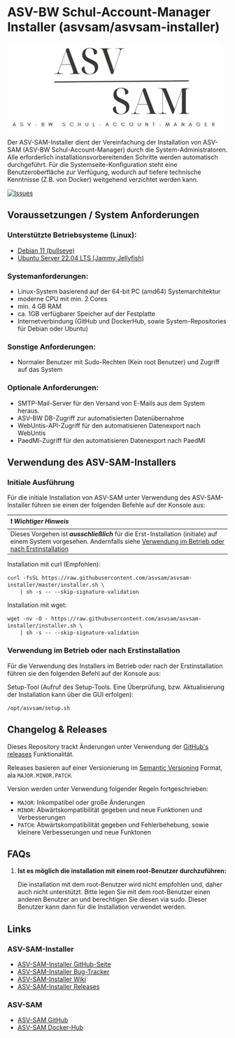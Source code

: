 # ASV-BW Schul-Account-Manager Installer (asvsam/asvsam-installer)

[//]: # (```)

[//]: # (          d8888  .d8888b.  888     888  .d8888b.        d8888 888b     d888)

[//]: # (         d88888 d88P  Y88b 888     888 d88P  Y88b      d88888 8888b   d8888)

[//]: # (        d88P888 Y88b.      888     888 Y88b.          d88P888 88888b.d88888)

[//]: # (       d88P 888  "Y888b.   Y88b   d88P  "Y888b.      d88P 888 888Y88888P888)

[//]: # (      d88P  888     "Y88b.  Y88b d88P      "Y88b.   d88P  888 888 Y888P 888)

[//]: # (     d88P   888       "888   Y88o88P         "888  d88P   888 888  Y8P  888)

[//]: # (    d8888888888 Y88b  d88P    Y888P    Y88b  d88P d8888888888 888   "   888)

[//]: # (   d88P     888  "Y8888P"      Y8P      "Y8888P" d88P     888 888       888)

[//]: # ()
[//]: # ( :: ASV-BW Schul-Account-Manager &#40;Asvsam&#41; ::)

[//]: # (```)
![Logo.png](src/main/docu/assets/Logo.png)

Der ASV-SAM-Installer dient der Vereinfachung der Installation von ASV-SAM (ASV-BW Schul-Account-Manager) durch die System-Administratoren.
Alle erforderlich installationsvorbereitenden Schritte werden automatisch durchgeführt.
Für die Systemseite-Konfiguration steht eine Benutzeroberfläche zur Verfügung, wodurch auf tiefere technische 
Kenntnisse (Z.B. von Docker) weitgehend verzichtet werden kann.


[//]: [![Pulls](https://img.shields.io/docker/pulls/asvsam/asvsam?label=DockerHub%20Pulls&logo=Docker&style=plastic)]([gh_asvsam_asvsaminstaller_issues])

[![Issues](https://img.shields.io/github/issues/asvsam/asvsam?label=Issues&logo=GitHub&style=plastic)]([gh_asvsam_asvsaminstaller_issues])



[//]: # (## Inhalt)

[//]: # (***)

[//]: # (1. [Voraussetzungen / System Anforderungen]&#40;#Voraussetzungen-/-System-Anforderungen&#41;)

[//]: # (2. [Verwendung des ASV-SAM-Installers]&#40;#Verwendung-des-ASV-SAM-Installers&#41;)

[//]: # (3. [Installation]&#40;#installation&#41;)

[//]: # (4. [Hilfe]&#40;#hilfe&#41;)

[//]: # (4. [Links]&#40;#links&#41;)

[//]: # (5. [FAQs]&#40;#faqs&#41;)

## Voraussetzungen / System Anforderungen

### Unterstützte Betriebsysteme (Linux):
- [Debian 11 (bullseye)][debian_bullseye]
- [Ubuntu Server 22.04 LTS (Jammy Jellyfish)][ubuntu_jammy]

### Systemanforderungen:
- Linux-System basierend auf der 64-bit PC (amd64) Systemarchitektur
- moderne CPU mit min. 2 Cores
- min. 4 GB RAM
- ca. 1GB verfügbarer Speicher auf der Festplatte
- Internetverbindung (GitHub und DockerHub, sowie System-Repositories für Debian oder Ubuntu)

### Sonstige Anforderungen:
- Normaler Benutzer mit Sudo-Rechten (Kein root Benutzer) und Zugriff auf das System

### Optionale Anforderungen:
- SMTP-Mail-Server für den Versand von E-Mails aus dem System heraus.
- ASV-BW DB-Zugriff zur automatisierten Datenübernahme
- WebUntis-API-Zugriff für den automatisieren Datenexport nach WebUntis
- PaedMl-Zugriff für den automatisieren Datenexport nach PaedMl


## Verwendung des ASV-SAM-Installers

### Initiale Ausführung

Für die initiale Installation von ASV-SAM unter Verwendung des ASV-SAM-Installer führen sie einen der folgenden Befehle auf der Konsole aus:

| :exclamation: **_Wichtiger Hinweis_**                                                                                                                                                                   |
|:-----------------------------------------------------------------------------------------------------------------------------------------------------------------------------------------------------------------------------------|
| Dieses Vorgehen ist **_ausschließlich_** für die Erst-Installation (initiale) auf einem System vorgesehen. Andernfalls siehe [Verwendung im Betrieb oder nach Erstinstallation](#Verwendung-im-Betrieb-oder-nach-Erstinstallation) |


Installation mit curl (Empfohlen):
```shell
curl -fsSL https://raw.githubusercontent.com/asvsam/asvsam-installer/master/installer.sh \
    | sh -s -- --skip-signature-validation
```
Installation mit wget:
```shell
wget -nv -O - https://raw.githubusercontent.com/asvsam/asvsam-installer/installer.sh \
    | sh -s -- --skip-signature-validation
```

### Verwendung im Betrieb oder nach Erstinstallation

Für die Verwendung des Installers im Betrieb oder nach der Erstinstallation führen sie den folgenden Befehl auf der Konsole aus:

Setup-Tool (Aufruf des Setup-Tools. Eine Überprüfung, bzw. Aktualisierung der Installation kann über die GUI erfolgen):
```shell
/opt/asvsam/setup.sh
```

## Changelog & Releases

Dieses Repository trackt Änderungen unter Verwendung der [GitHub's releases][gh_asvsam_asvsaminstaller_releases] Funktionalität.

Releases basieren auf einer Versionierung im [Semantic Versioning][semver] Format, ala `MAJOR.MINOR.PATCH`.

Version werden unter Verwendung folgender Regeln fortgeschrieben:
* `MAJOR`: Inkompatibel oder große Änderungen
* `MINOR`: Abwärtskompatibilität gegeben und neue Funktionen und Verbesserungen
* `PATCH`: Abwärtskompatibilität gegeben und Fehlerbehebung, sowie kleinere Verbesserungen und neue Funktonen


## FAQs

1. **Ist es möglich die installation mit einem root-Benutzer durchzuführen:**

   Die installation mit dem root-Benutzer wird nicht empfohlen und, daher auch nicht unterstützt. 
Bitte legen Sie mit dem root-Benutzer einen anderen Benutzer an und berechtigen Sie diesen via sudo.
Dieser Benutzer kann dann für die Installation verwendet werden.

[//]: # (2. **ddd**)
[//]: # ()
[//]: # (   ddd)

## Links

### ASV-SAM-Installer
- [ASV-SAM-Installer GitHub-Seite][gh_asvsam_asvsaminstaller]
- [ASV-SAM-Installer Bug-Tracker][gh_asvsam_asvsaminstaller_issues]
- [ASV-SAM-Installer Wiki][gh_asvsam_asvsaminstaller_wiki]
- [ASV-SAM-Installer Releases][gh_asvsam_asvsaminstaller_releases]

### ASV-SAM
- [ASV-SAM GitHub][gh_asvsam_asvsam]
- [ASV-SAM Docker-Hub][dh_asvsam_asvsam]

[//]: # (## Lizenz)

[//]: # (***)

[//]: # ()
[//]: # ([![License]&#40;https://img.shields.io/badge/License-Apache%202.0-blue?style=for-the-badge&cacheSeconds=3600&#41;]&#40;opensource_license&#41;)

[//]: # ()
[//]: # (Licensed under the Apache License, Version 2.0.)

[//]: # (See [LICENSE]&#40;LICENSE&#41; file.)



<!-- Links definieren -->
[gh_asvsam_asvsaminstaller]: https://github.com/asvsam/asvsam-installer
[gh_asvsam_asvsaminstaller_issues]: https://github.com/asvsam/asvsam-installer/issues
[gh_asvsam_asvsaminstaller_wiki]: https://github.com/asvsam/asvsam-installer/wiki
[gh_asvsam_asvsaminstaller_releases]: https://github.com/asvsam/asvsam-installer/releases
[gh_asvsam_asvsam]: https://github.com/asvsam/asvsam
[gh_asvsam_asvsam_issues]: https://github.com/asvsam/asvsam/issues
[gh_asvsam_asvsam_wiki]: https://github.com/asvsam/asvsam/wiki
[gh_asvsam_asvsam_releases]: https://github.com/asvsam/asvsam/releases
[dh_asvsam_asvsam]: https://hub.docker.com/r/asvsam/asvsam

[//]: # ([opensource_license]: https://opensource.org/licenses/Apache-2.0)

[debian_bullseye]: https://www.debian.org/releases/bullseye/
[ubuntu_jammy]: https://releases.ubuntu.com/jammy

[semver]: https://semver.org/